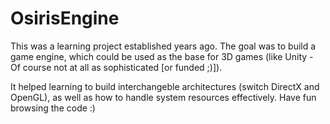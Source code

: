 # OsirisEngine
This was a learning project established years ago.
The goal was to build a game engine, which could be used as the base for 3D games (like Unity - Of course not at all as sophisticated [or funded ;)]).

It helped learning to build interchangeble architectures (switch DirectX and OpenGL), as well as how to handle system resources effectively.
Have fun browsing the code :)
